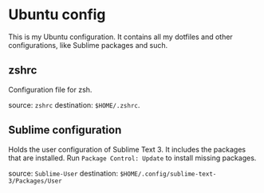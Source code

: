 # Ubuntu config

This is my Ubuntu configuration. It contains all my dotfiles and other configurations, like Sublime packages and such.

## zshrc

Configuration file for zsh.

source: `zshrc`
destination: `$HOME/.zshrc`.

## Sublime configuration

Holds the user configuration of Sublime Text 3. It includes the packages that are installed. Run `Package Control: Update` to install missing packages.

source: `Sublime-User`
destination: `$HOME/.config/sublime-text-3/Packages/User`
